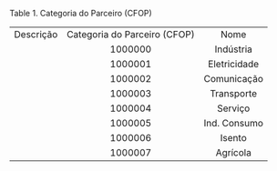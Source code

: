<div id="d350507e1" class="table">

<div class="table-title">

Table 1. Categoria do Parceiro (CFOP)

</div>

<div class="table-contents">

|           |                              |              |
| :-------: | :--------------------------: | :----------: |
| Descrição | Categoria do Parceiro (CFOP) |     Nome     |
|           |           1000000            |  Indústria   |
|           |           1000001            | Eletricidade |
|           |           1000002            | Comunicação  |
|           |           1000003            |  Transporte  |
|           |           1000004            |   Serviço    |
|           |           1000005            | Ind. Consumo |
|           |           1000006            |    Isento    |
|           |           1000007            |   Agrícola   |

</div>

</div>
